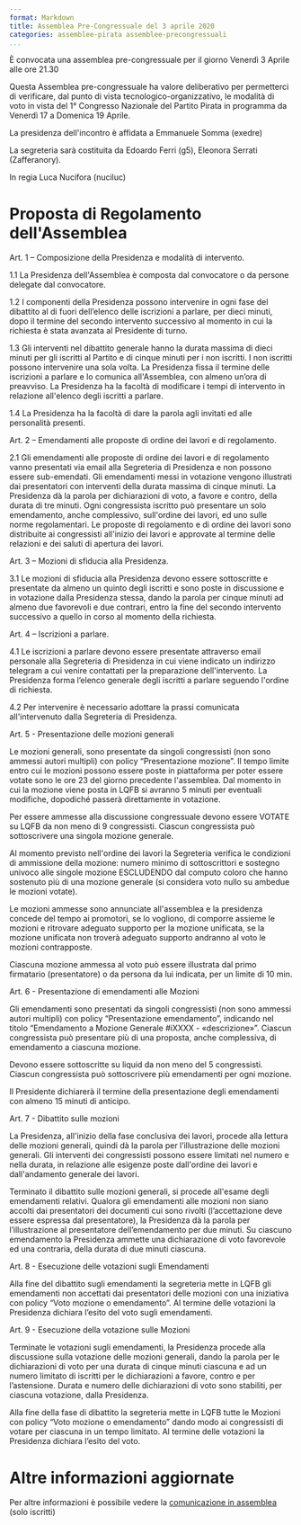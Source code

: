 ```yaml
---
format: Markdown
title: Assemblea Pre-Congressuale del 3 aprile 2020
categories: assemblee-pirata assemblee-precongressuali
...
```


È convocata una assemblea pre-congressuale per il giorno Venerdì 3 Aprile alle ore 21.30

Questa Assemblea pre-congressuale ha valore deliberativo per permetterci di verificare, dal punto di vista tecnologico-organizzativo, le modalità di voto in vista del 1° Congresso Nazionale del Partito Pirata in programma da Venerdì 17 a Domenica 19 Aprile.

La presidenza dell'incontro è affidata a Emmanuele Somma (exedre)

La segreteria sarà costituita da Edoardo Ferri (g5), Eleonora Serrati (Zafferanory).

In regia Luca Nucifora (nuciluc)

# Proposta di Regolamento dell'Assemblea
Art. 1 – Composizione della Presidenza e modalità di intervento.

1.1 La Presidenza dell'Assemblea è composta dal convocatore o da persone delegate dal convocatore.

1.2 I componenti della Presidenza possono intervenire in ogni fase del dibattito al di fuori dell’elenco delle iscrizioni a parlare, per dieci minuti, dopo il termine del secondo intervento successivo al momento in cui la richiesta è stata avanzata al Presidente di turno.

1.3 Gli interventi nel dibattito generale hanno la durata massima di dieci minuti per gli iscritti al Partito e di cinque minuti per i non iscritti. I non iscritti possono intervenire una sola volta. La Presidenza fissa il termine delle iscrizioni a parlare e lo comunica all'Assemblea, con almeno un’ora di preavviso. La Presidenza ha la facoltà di modificare i tempi di intervento in relazione all'elenco degli iscritti a parlare.

1.4 La Presidenza ha la facoltà di dare la parola agli invitati ed alle personalità presenti.

Art. 2 – Emendamenti alle proposte di ordine dei lavori e di regolamento.

2.1 Gli emendamenti alle proposte di ordine dei lavori e di regolamento vanno presentati via email alla
Segreteria di Presidenza e non possono essere sub-emendati. Gli emendamenti messi in votazione vengono illustrati dai presentatori con interventi della durata massima di cinque minuti. La Presidenza dà la parola per dichiarazioni di voto, a favore e contro, della durata di tre minuti. Ogni congressista iscritto può presentare un solo emendamento, anche complessivo, sull'ordine dei lavori, ed uno sulle norme regolamentari. Le proposte di regolamento e di ordine dei lavori sono distribuite ai congressisti all'inizio dei lavori e approvate al termine delle relazioni e dei saluti di apertura dei lavori.

Art. 3 – Mozioni di sfiducia alla Presidenza.

3.1 Le mozioni di sfiducia alla Presidenza devono essere sottoscritte e presentate da almeno un quinto degli
iscritti e sono poste in discussione e in votazione dalla Presidenza stessa, dando la parola per cinque minuti ad almeno due favorevoli e due contrari, entro la fine del secondo intervento successivo a quello in corso al momento della richiesta.

Art. 4 – Iscrizioni a parlare.

4.1 Le iscrizioni a parlare devono essere presentate attraverso email personale alla Segreteria di Presidenza in cui viene indicato un indirizzo telegram a cui venire contattati per la preparazione dell'intervento. La Presidenza forma l’elenco generale degli iscritti a parlare seguendo l'ordine di richiesta.

4.2 Per intervenire è necessario adottare la prassi comunicata all'intervenuto dalla Segreteria di Presidenza.

Art. 5 - Presentazione delle mozioni generali

Le mozioni generali, sono presentate da singoli congressisti (non sono ammessi autori multipli) con policy “Presentazione mozione”. Il tempo limite entro cui le mozioni possono essere poste in piattaforma per poter essere votate sono le ore 23 del giorno precedente l'assemblea. Dal momento in cui la mozione viene posta in LQFB si avranno 5 minuti per eventuali modifiche, dopodiché passerà direttamente in votazione.

Per essere ammesse alla discussione congressuale devono essere VOTATE su LQFB da non meno di 9 congressisti. Ciascun congressista può sottoscrivere una singola mozione generale.

Al momento previsto nell'ordine dei lavori la Segreteria verifica le condizioni di ammissione della mozione: numero minimo di sottoscrittori e sostegno univoco alle singole mozione ESCLUDENDO dal computo coloro che hanno sostenuto più di una mozione generale (si considera voto nullo su ambedue le mozioni votate).

Le mozioni ammesse sono annunciate all'assemblea e la presidenza concede del tempo ai promotori, se lo vogliono, di comporre assieme le mozioni e ritrovare adeguato supporto per la mozione unificata, se la mozione unificata non troverà adeguato supporto andranno al voto le mozioni contrapposte.

Ciascuna mozione ammessa al voto può essere illustrata dal primo firmatario (presentatore) o da persona da lui indicata, per un limite di 10 min.

Art. 6 - Presentazione di emendamenti alle Mozioni

Gli emendamenti sono presentati da singoli congressisti (non sono ammessi autori multipli) con policy “Presentazione emendamento”, indicando nel titolo “Emendamento a Mozione Generale #iXXXX - «descrizione»”. Ciascun congressista può presentare più di una proposta, anche complessiva, di emendamento a ciascuna mozione.

Devono essere sottoscritte su liquid da non meno del 5 congressisti. Ciascun congressista può sottoscrivere più emendamenti per ogni mozione.

Il Presidente dichiarerà il termine della presentazione degli emendamenti con almeno 15 minuti di anticipo.

Art. 7 - Dibattito sulle mozioni

La Presidenza, all'inizio della fase conclusiva dei lavori, procede alla lettura delle mozioni generali, quindi dà la parola per l’illustrazione delle mozioni generali. Gli interventi dei congressisti possono essere limitati nel numero e nella durata, in relazione alle esigenze poste dall'ordine dei lavori e dall'andamento generale dei lavori.

Terminato il dibattito sulle mozioni generali, si procede all'esame degli emendamenti relativi. Qualora gli emendamenti alle mozioni non siano accolti dai presentatori dei documenti cui sono rivolti (l’accettazione deve essere espressa dal presentatore), la Presidenza dà la parola per l’illustrazione al presentatore dell’emendamento per due minuti. Su ciascuno emendamento la Presidenza ammette una dichiarazione di voto favorevole ed una contraria, della durata di due minuti ciascuna.

Art. 8 - Esecuzione delle votazioni sugli Emendamenti

Alla fine del dibattito sugli emendamenti la segreteria mette in LQFB gli emendamenti non accettati dai presentatori delle mozioni con una iniziativa con policy “Voto mozione o emendamento”. Al termine delle votazioni la Presidenza dichiara l’esito del voto sugli emendamenti.

Art. 9 - Esecuzione della votazione sulle Mozioni

Terminate le votazioni sugli emendamenti, la Presidenza procede alla discussione sulla votazione delle mozioni generali, dando la parola per le dichiarazioni di voto per una durata di cinque minuti ciascuna e ad un numero limitato di iscritti per le dichiarazioni a favore, contro e per l’astensione. Durata e numero delle dichiarazioni di voto sono stabiliti, per ciascuna votazione, dalla Presidenza.

Alla fine della fase di dibattito la segreteria mette in LQFB tutte le Mozioni con policy “Voto mozione o emendamento” dando modo ai congressisti di votare per ciascuna in un tempo limitato. Al termine delle votazioni la Presidenza dichiara l’esito del voto.

# Altre informazioni aggiornate
Per altre informazioni è possibile vedere la [comunicazione in assemblea](https://agora.partito-pirata.it/initiative/show/6841.html) (solo iscritti)